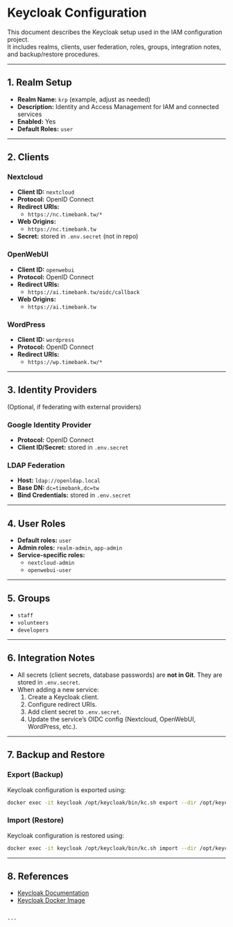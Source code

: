
# Keycloak Configuration

This document describes the Keycloak setup used in the IAM configuration project.  
It includes realms, clients, user federation, roles, groups, integration notes, and backup/restore procedures.

---

## 1. Realm Setup
- **Realm Name:** `krp` (example, adjust as needed)
- **Description:** Identity and Access Management for IAM and connected services
- **Enabled:** Yes
- **Default Roles:** `user`

---

## 2. Clients

### Nextcloud
- **Client ID:** `nextcloud`
- **Protocol:** OpenID Connect
- **Redirect URIs:**
  - `https://nc.timebank.tw/*`
- **Web Origins:**
  - `https://nc.timebank.tw`
- **Secret:** stored in `.env.secret` (not in repo)

### OpenWebUI
- **Client ID:** `openwebui`
- **Protocol:** OpenID Connect
- **Redirect URIs:**
  - `https://ai.timebank.tw/oidc/callback`
- **Web Origins:**
  - `https://ai.timebank.tw`

### WordPress
- **Client ID:** `wordpress`
- **Protocol:** OpenID Connect
- **Redirect URIs:**
  - `https://wp.timebank.tw/*`

---

## 3. Identity Providers
(Optional, if federating with external providers)

### Google Identity Provider
- **Protocol:** OpenID Connect
- **Client ID/Secret:** stored in `.env.secret`

### LDAP Federation
- **Host:** `ldap://openldap.local`
- **Base DN:** `dc=timebank,dc=tw`
- **Bind Credentials:** stored in `.env.secret`

---

## 4. User Roles
- **Default roles:** `user`
- **Admin roles:** `realm-admin`, `app-admin`
- **Service-specific roles:**  
  - `nextcloud-admin`  
  - `openwebui-user`

---

## 5. Groups
- `staff`  
- `volunteers`  
- `developers`  

---

## 6. Integration Notes
- All secrets (client secrets, database passwords) are **not in Git**. They are stored in `.env.secret`.  
- When adding a new service:
  1. Create a Keycloak client.  
  2. Configure redirect URIs.  
  3. Add client secret to `.env.secret`.  
  4. Update the service’s OIDC config (Nextcloud, OpenWebUI, WordPress, etc.).  

---

## 7. Backup and Restore

### Export (Backup)
Keycloak configuration is exported using:
```bash
docker exec -it keycloak /opt/keycloak/bin/kc.sh export --dir /opt/keycloak/data/export
```

### Import (Restore)
Keycloak configuration is restored using:
```bash
docker exec -it keycloak /opt/keycloak/bin/kc.sh import --dir /opt/keycloak/data/export
```

---

## 8. References
- [Keycloak Documentation](https://www.keycloak.org/documentation)
- [Keycloak Docker Image](https://hub.docker.com/r/keycloak/keycloak)
```

---
